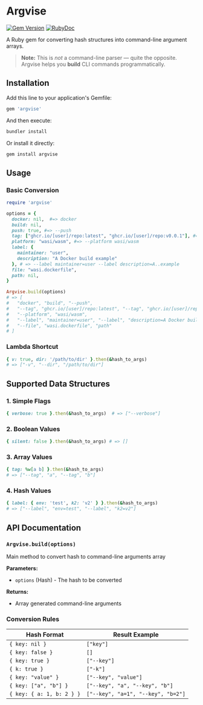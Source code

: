 # Argvise

[![Gem Version](https://badge.fury.io/rb/argvise.svg?icon=si%3Arubygems)](https://rubygems.org/gems/argvise)   [![RubyDoc](https://img.shields.io/badge/-y?label=rubydoc&color=orange)](https://www.rubydoc.info/gems/argvise)

A Ruby gem for converting hash structures into command-line argument arrays.

> **Note:** This is *not* a command-line parser — quite the opposite. Argvise helps you **build** CLI commands programmatically.

## Installation

Add this line to your application's Gemfile:

```ruby
gem 'argvise'
```

And then execute:

```bash
bundler install
```

Or install it directly:

```bash
gem install argvise
```

## Usage

### Basic Conversion

```ruby
require 'argvise'

options = { 
  docker: nil,  #=> docker
  build: nil, 
  push: true, #=> --push
  tag: ["ghcr.io/[user]/repo:latest", "ghcr.io/[user]/repo:v0.0.1"], #=> --tag ghcr... --tag ghcr..0.0.1
  platform: "wasi/wasm", #=> --platform wasi/wasm
  label: {
    maintainer: "user",
    description: "A Docker build example"
  }, # => --label maintainer=user --label description=A..example
  file: "wasi.dockerfile",
  path: nil,
}

Argvise.build(options)
# => [
#   "docker", "build", "--push", 
#   "--tag", "ghcr.io/[user]/repo:latest", "--tag", "ghcr.io/[user]/repo:v0.0.1", 
#   "--platform", "wasi/wasm", 
#   "--label", "maintainer=user", "--label", "description=A Docker build example", 
#   "--file", "wasi.dockerfile", "path"
# ]
```

### Lambda Shortcut

```ruby
{ v: true, dir: '/path/to/dir' }.then(&hash_to_args)
# => ["-v", "--dir", "/path/to/dir"]
```

## Supported Data Structures

### 1. Simple Flags

```ruby
{ verbose: true }.then(&hash_to_args)  # => ["--verbose"]
```

### 2. Boolean Values

```ruby
{ silent: false }.then(&hash_to_args) # => []
```

### 3. Array Values

```ruby
{ tag: %w[a b] }.then(&hash_to_args)
# => ["--tag", "a", "--tag", "b"]
```

### 4. Hash Values

```ruby
{ label: { env: 'test', k2: 'v2' } }.then(&hash_to_args)
# => ["--label", "env=test", "--label", "k2=v2"]
```

## API Documentation

### `Argvise.build(options)`

Main method to convert hash to command-line arguments array

**Parameters:**

- `options` (Hash) - The hash to be converted

**Returns:**

- Array<String> generated command-line arguments

### Conversion Rules

| Hash Format               | Result Example                     |
| ------------------------- | ---------------------------------- |
| `{ key: nil }`            | `["key"]`                          |
| `{ key: false }`          | `[]`                               |
| `{ key: true }`           | `["--key"]`                        |
| `{ k: true }`             | `["-k"]`                           |
| `{ key: "value" }`        | `["--key", "value"]`               |
| `{ key: ["a", "b"] }`     | `["--key", "a", "--key", "b"]`     |
| `{ key: { a: 1, b: 2 } }` | `["--key", "a=1", "--key", "b=2"]` |
